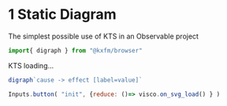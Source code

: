 # 1 Static Diagram

The simplest possible use of KTS in an Observable project

```js 
import{ digraph } from "@kxfm/browser"
```

<div class="card">

<div id="ktsConsole">KTS loading...</div>

```js echo
digraph`cause -> effect [label=value]`
```
</div>

```js
Inputs.button( "init", {reduce: ()=> visco.on_svg_load() } ) 
```
